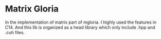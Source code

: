 Matrix Gloria
===

In the implementation of matrix part of mgloria. I highly used the features in C14.
And this lib is organized as a head library which only include .hpp and .cuh files.
